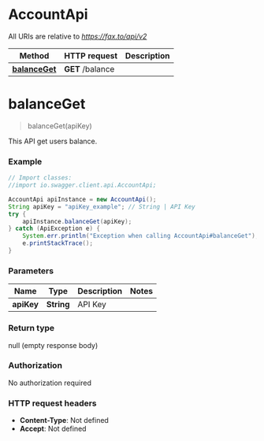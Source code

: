 # AccountApi

All URIs are relative to *https://fax.to/api/v2*

Method | HTTP request | Description
------------- | ------------- | -------------
[**balanceGet**](AccountApi.md#balanceGet) | **GET** /balance | 


<a name="balanceGet"></a>
# **balanceGet**
> balanceGet(apiKey)



This API get users balance. 

### Example
```java
// Import classes:
//import io.swagger.client.api.AccountApi;

AccountApi apiInstance = new AccountApi();
String apiKey = "apiKey_example"; // String | API Key
try {
    apiInstance.balanceGet(apiKey);
} catch (ApiException e) {
    System.err.println("Exception when calling AccountApi#balanceGet");
    e.printStackTrace();
}
```

### Parameters

Name | Type | Description  | Notes
------------- | ------------- | ------------- | -------------
 **apiKey** | **String**| API Key |

### Return type

null (empty response body)

### Authorization

No authorization required

### HTTP request headers

 - **Content-Type**: Not defined
 - **Accept**: Not defined

